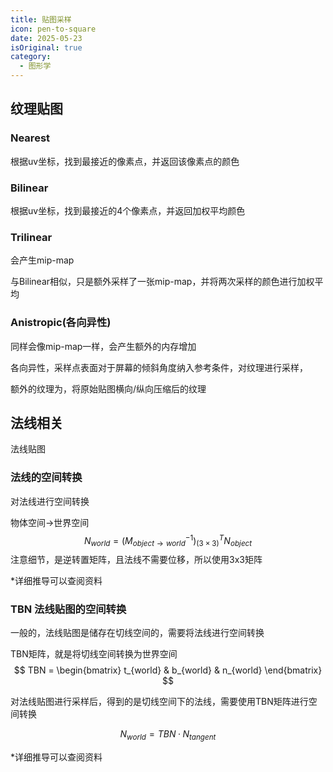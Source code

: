 ```yaml
---
title: 贴图采样
icon: pen-to-square
date: 2025-05-23
isOriginal: true
category:
  - 图形学
---
```


<!-- more -->

## 纹理贴图

### Nearest
根据uv坐标，找到最接近的像素点，并返回该像素点的颜色 

### Bilinear

根据uv坐标，找到最接近的4个像素点，并返回加权平均颜色

### Trilinear

会产生mip-map

与Bilinear相似，只是额外采样了一张mip-map，并将两次采样的颜色进行加权平均

### Anistropic(各向异性)

同样会像mip-map一样，会产生额外的内存增加

各向异性，采样点表面对于屏幕的倾斜角度纳入参考条件，对纹理进行采样，

额外的纹理为，将原始贴图横向/纵向压缩后的纹理

## 法线相关

法线贴图

### 法线的空间转换

对法线进行空间转换

物体空间->世界空间
$$
N_{world} = (M_{object \rightarrow world}^{-1})^T_{(3\times3)} N_{object}
$$
注意细节，是逆转置矩阵，且法线不需要位移，所以使用3x3矩阵

*详细推导可以查阅资料

### TBN 法线贴图的空间转换

一般的，法线贴图是储存在切线空间的，需要将法线进行空间转换

TBN矩阵，就是将切线空间转换为世界空间
$$
TBN = 
\begin{bmatrix}
  t_{world} & b_{world} & n_{world}
\end{bmatrix}
$$

对法线贴图进行采样后，得到的是切线空间下的法线，需要使用TBN矩阵进行空间转换

$$
N_{world} = TBN · N_{tangent}
$$

*详细推导可以查阅资料
